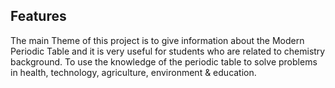 ## Features
The main Theme of this project is to give information about the Modern Periodic Table and it is very useful for students who are related to chemistry background.
To use the knowledge of the periodic table to solve problems in health, technology, agriculture, environment & education.
